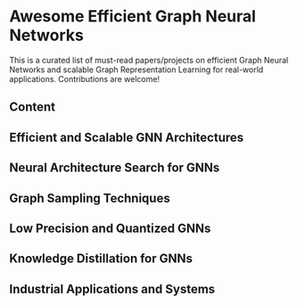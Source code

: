 # Awesome Efficient Graph Neural Networks

This is a curated list of must-read papers/projects on efficient Graph Neural Networks and scalable Graph Representation Learning for real-world applications. 
Contributions are welcome!

## Content


## Efficient and Scalable GNN Architectures


## Neural Architecture Search for GNNs


## Graph Sampling Techniques


## Low Precision and Quantized GNNs


## Knowledge Distillation for GNNs


## Industrial Applications and Systems

